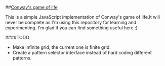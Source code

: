 ##[Conway's game of life](http://en.wikipedia.org/wiki/Conway%27s_Game_of_Life)

This is a simple JavaScript implementation of Conway's game of life.It will never be complete as I'm using this repository for learning and experimenting. I'm glad if you can find something useful here :)

####TODO
* Make infinite grid, the current one is finite grid.
* Create a pattern selector interface instead of hard coding different patterns.